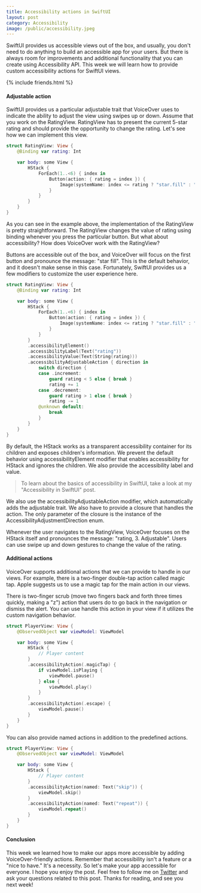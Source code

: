 ```yaml
---
title: Accessibility actions in SwiftUI
layout: post
category: Accessibility
image: /public/accessibility.jpeg
---
```


SwiftUI provides us accessible views out of the box, and usually, you don't need to do anything to build an accessible app for your users. But there is always room for improvements and additional functionality that you can create using Accessibility API. This week we will learn how to provide custom accessibility actions for SwiftUI views.

{% include friends.html %}

#### Adjustable action
SwiftUI provides us a particular adjustable trait that VoiceOver uses to indicate the ability to adjust the view using swipes up or down. Assume that you work on the RatingView. RatingView has to present the current 5-star rating and should provide the opportunity to change the rating. Let's see how we can implement this view.

```swift
struct RatingView: View {
    @Binding var rating: Int

    var body: some View {
        HStack {
            ForEach(1..<6) { index in
                Button(action: { rating = index }) {
                    Image(systemName: index <= rating ? "star.fill" : "star")
                }
            }
        }
    }
}
```

As you can see in the example above, the implementation of the RatingView is pretty straightforward. The RatingView changes the value of rating using binding whenever you press the particular button. But what about accessibility? How does VoiceOver work with the RatingView?

Buttons are accessible out of the box, and VoiceOver will focus on the first button and pronounce the message: "star fill". This is the default behavior, and it doesn't make sense in this case. Fortunately, SwiftUI provides us a few modifiers to customize the user experience here.

```swift
struct RatingView: View {
    @Binding var rating: Int

    var body: some View {
        HStack {
            ForEach(1..<6) { index in
                Button(action: { rating = index }) {
                    Image(systemName: index <= rating ? "star.fill" : "star")
                }
            }
        }
        .accessibilityElement()
        .accessibilityLabel(Text("rating"))
        .accessibilityValue(Text(String(rating)))
        .accessibilityAdjustableAction { direction in
            switch direction {
            case .increment:
                guard rating < 5 else { break }
                rating += 1
            case .decrement:
                guard rating > 1 else { break }
                rating -= 1
            @unknown default:
                break
            }
        }
    }
}
```

By default, the HStack works as a transparent accessibility container for its children and exposes children's information. We prevent the default behavior using accessibilityElement modifier that enables accessibility for HStack and ignores the children. We also provide the accessibility label and value.

> To learn about the basics of accessibility in SwiftUI, take a look at my "Accessibility in SwiftUI" post.

We also use the accessibilityAdjustableAction modifier, which automatically adds the adjustable trait. We also have to provide a closure that handles the action. The only parameter of the closure is the instance of the AccessibilityAdjustmentDirection enum.

Whenever the user navigates to the RatingView, VoiceOver focuses on the HStack itself and pronounces the message: "rating, 3. Adjustable". Users can use swipe up and down gestures to change the value of the rating.

#### Additional actions
VoiceOver supports additional actions that we can provide to handle in our views. For example, there is a two-finger double-tap action called magic tap. Apple suggests us to use a magic tap for the main action in our views.

There is two-finger scrub (move two fingers back and forth three times quickly, making a "z") action that users do to go back in the navigation or dismiss the alert. You can use handle this action in your view if it utilizes the custom navigation behavior.

```swift
struct PlayerView: View {
    @ObservedObject var viewModel: ViewModel

    var body: some View {
        HStack {
            // Player content
        }
        .accessibilityAction(.magicTap) {
            if viewModel.isPlaying {
                viewModel.pause()
            } else {
                viewModel.play()
            }
        }
        .accessibilityAction(.escape) {
            viewModel.pause()
        }
    }
}
```

You can also provide named actions in addition to the predefined actions.

```swift
struct PlayerView: View {
    @ObservedObject var viewModel: ViewModel

    var body: some View {
        HStack {
            // Player content
        }
        .accessibilityAction(named: Text("skip")) {
            viewModel.skip()
        }
        .accessibilityAction(named: Text("repeat")) {
            viewModel.repeat()
        }
    }
}
```

#### Conclusion
This week we learned how to make our apps more accessible by adding VoiceOver-friendly actions. Remember that accessibility isn't a feature or a "nice to have." It's a necessity. So let's make your app accessible for everyone. I hope you enjoy the post. Feel free to follow me on [Twitter](https://twitter.com/mecid) and ask your questions related to this post. Thanks for reading, and see you next week!